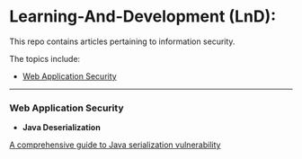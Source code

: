 # Learning-And-Development (LnD):

This repo contains articles pertaining to information security.

The topics include:

- [Web Application Security](#web-application-security)


----------

### Web Application Security
	
- **Java Deserialization**

[A comprehensive guide to Java serialization vulnerability](https://medium.com/bugbountywriteup/a-comprehensive-guide-to-java-serialization-vulnerability-18fad6e37b64)


